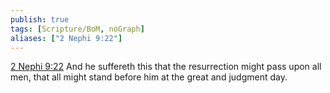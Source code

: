 ```yaml
---
publish: true
tags: [Scripture/BoM, noGraph]
aliases: ["2 Nephi 9:22"]
---
```

[2 Nephi 9:22](https://churchofjesuschrist.org/study/scriptures/bofm/2-ne/9?lang=eng&id=p22#p22) And he suffereth this that the resurrection might pass upon all men, that all might stand before him at the great and judgment day.
